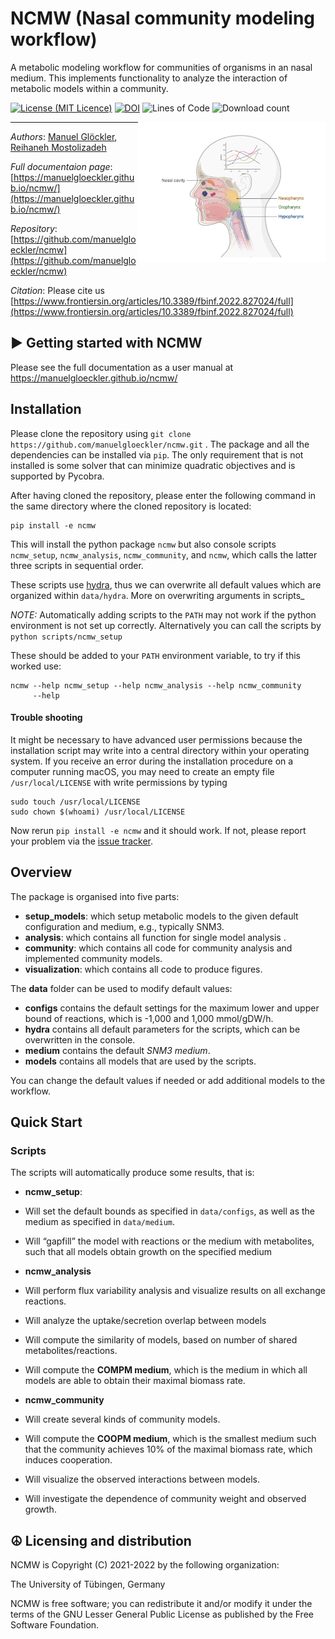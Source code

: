 NCMW (Nasal community modeling workflow)
========================================

A metabolic modeling workflow for communities of organisms in an nasal
medium. This implements functionality to analyze the interaction of
metabolic models within a community.

[![License (MIT Licence)](https://img.shields.io/badge/license-MIT-blue.svg?style=plastic)](https://opensource.org/licenses/MIT)
[![DOI](https://zenodo.org/badge/377459650.svg)](https://zenodo.org/badge/latestdoi/377459650)
![Lines of Code](https://img.shields.io/tokei/lines/github/manuelgloeckler/ncmw?color=orange&style=plastic)
![Download count](https://img.shields.io/github/downloads/manuelgloeckler/ncmw/total.svg?style=plastic)


<img align="right" src="Nasal_Cavity.png" width="300"/> 

----
*Authors*: [Manuel Glöckler](https://uni-tuebingen.de/en/fakultaeten/mathematisch-naturwissenschaftliche-fakultaet/fachbereiche/informatik/lehrstuehle/systems-biology/team/),
[Reihaneh Mostolizadeh](https://uni-tuebingen.de/en/fakultaeten/mathematisch-naturwissenschaftliche-fakultaet/fachbereiche/informatik/lehrstuehle/systems-biology/team/dr-reihaneh-mostolizadeh/)

*Full documentaion page*: [https://manuelgloeckler.github.io/ncmw/](https://manuelgloeckler.github.io/ncmw/)

*Repository*: [https://github.com/manuelgloeckler/ncmw](https://github.com/manuelgloeckler/ncmw)

*Citation*: Please cite us [https://www.frontiersin.org/articles/10.3389/fbinf.2022.827024/full](https://www.frontiersin.org/articles/10.3389/fbinf.2022.827024/full)

► Getting started with NCMW
----------------------------

Please see the full documentation as a user manual at <https://manuelgloeckler.github.io/ncmw/>

Installation
------------

Please clone the repository using `git clone https://github.com/manuelgloeckler/ncmw.git` . The package and all the dependencies can be installed via `pip`.
The only requirement that is not installed is some solver that can minimize quadratic objectives and is supported by Pycobra.

After having cloned the repository, please enter the following command in the same directory where the cloned repository is located:

```
pip install -e ncmw
```

This will install the python package `ncmw` but also console scripts `ncmw_setup`,
`ncmw_analysis`, `ncmw_community`, and `ncmw`, which calls the latter
three scripts in sequential order.

These scripts use [hydra](https://hydra.cc/docs/intro/), thus we can
overwrite all default values which are organized within `data/hydra`.
More on overwriting arguments in scripts\_

*NOTE:* Automatically adding scripts to the `PATH` may not work if the
python environment is not set up correctly. Alternatively you can call
the scripts by `python scripts/ncmw_setup`

These should be added to your `PATH` environment variable, to try if this worked use:

```
ncmw --help ncmw_setup --help ncmw_analysis --help ncmw_community
     --help
```

#### Trouble shooting

It might be necessary to have advanced user permissions because the
installation script may write into a central directory within your operating system.
If you receive an error during the installation procedure on a computer running macOS,
you may need to create an empty file `/usr/local/LICENSE` with write permissions by typing

```
sudo touch /usr/local/LICENSE
sudo chown $(whoami) /usr/local/LICENSE
```

Now rerun `pip install -e ncmw` and it should work. If not, please report your problem
via the [issue tracker](https://github.com/manuelgloeckler/ncmw/issues).

Overview
--------

The package is organised into five parts:

- **setup\_models**:
    which setup metabolic models to the given
    default configuration and medium, e.g., typically SNM3.
- **analysis**:
    which contains all function for single model analysis .
- **community**:
    which contains all code for community analysis
    and implemented community models.
- **visualization**: which contains all code to produce figures.

The **data** folder can be used to modify default values:

- **configs** contains the default settings for the maximum lower
        and upper bound of reactions, which is -1,000 and 1,000 mmol/gDW/h.
- **hydra** contains all default parameters for the scripts, which
        can be overwritten in the console.
- **medium** contains the default *SNM3 medium*.
- **models** contains all models that are used by the scripts.

You can change the default values if needed or add additional models to
the workflow.

Quick Start
-----------

### Scripts

The scripts will automatically produce some results, that is:

- **ncmw\_setup**:
- Will set the default bounds as specified in
      `data/configs`, as well as the medium as specified in
      `data/medium`.
- Will “gapfill” the model with reactions or the medium with
      metabolites, such that all models obtain growth on the
      specified medium

- **ncmw\_analysis**
- Will perform flux variability analysis and visualize
      results on all exchange reactions.
- Will analyze the uptake/secretion overlap between models
- Will compute the similarity of models, based on number
      of shared metabolites/reactions.
- Will compute the **COMPM medium**, which is the medium
      in which all models are able to obtain their maximal
      biomass rate.

- **ncmw\_community**
- Will create several kinds of community models.
- Will compute the **COOPM medium**, which is the smallest
      medium such that the community achieves 10% of the
      maximal biomass rate, which induces cooperation.
- Will visualize the observed interactions between models.
- Will investigate the dependence of community weight and
      observed growth.

☮ Licensing and distribution
----------------------------

NCMW is Copyright (C) 2021-2022 by the following organization:

The University of Tübingen, Germany

NCMW is free software; you can redistribute it and/or modify it under the terms of the GNU Lesser General Public License as published by the Free Software Foundation.
